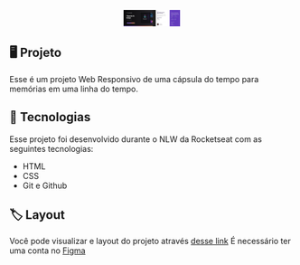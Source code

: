 <p align="center">
  <img src=".github/preview.png" alt="Demonstração do projeto" width="100"%>
</p>

## 🖥️ Projeto
Esse é um projeto Web Responsivo de uma cápsula do tempo para memórias em uma linha do tempo.

## 🚀 Tecnologias
Esse projeto foi desenvolvido durante o NLW da Rocketseat com as seguintes tecnologias:

- HTML
- CSS
- Git e Github

## 🏷️ Layout
Você pode visualizar e layout do projeto através [desse link](https://www.figma.com/file/jjB9pINIR7OH24KwG4mVXe/C%C3%A1psula-do-tempo-%E2%80%A2-Trilha-Explorer-(Community)?type=design&node-id=306-3&t=70H4FgZDcD6ZFuBN-0)
É necessário ter uma conta no [Figma](https://www.figma.com)
